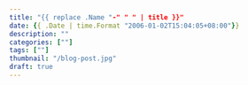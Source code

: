 ```yaml
---
title: "{{ replace .Name "-" " " | title }}"
date: {{ .Date | time.Format "2006-01-02T15:04:05+08:00"}}
description: ""
categories: [""]
tags: [""]
thumbnail: "/blog-post.jpg"
draft: true
---
```

